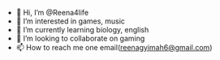 - 👋 Hi, I’m @Reena4life
- 👀 I’m interested in games, music
- 🌱 I’m currently learning biology, english
- 💞️ I’m looking to collaborate on gaming
- 📫 How to reach me one email(reenagyimah6@gmail.com)

<!---
Reena4life/Reena4life is a ✨ special ✨ repository because its `README.md` (this file) appears on your GitHub profile.
You can click the Preview link to take a look at your changes.
--->
